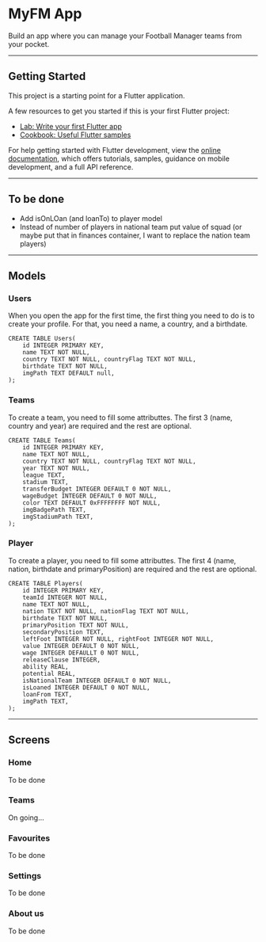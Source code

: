 # MyFM App

Build an app where you can manage your Football Manager teams from your pocket.

---

## Getting Started

This project is a starting point for a Flutter application.

A few resources to get you started if this is your first Flutter project:

- [Lab: Write your first Flutter app](https://docs.flutter.dev/get-started/codelab)
- [Cookbook: Useful Flutter samples](https://docs.flutter.dev/cookbook)

For help getting started with Flutter development, view the
[online documentation](https://docs.flutter.dev/), which offers tutorials,
samples, guidance on mobile development, and a full API reference.

---

## To be done

- Add isOnLOan (and loanTo) to player model
- Instead of number of players in national team put value of squad (or maybe put that in finances container, I want to replace the nation team players)

---

## Models

### Users
When you open the app for the first time, the first thing you need to do is to create your profile. For that, you need a name, a country, and a birthdate.


    CREATE TABLE Users(
        id INTEGER PRIMARY KEY, 
        name TEXT NOT NULL, 
        country TEXT NOT NULL, countryFlag TEXT NOT NULL, 
        birthdate TEXT NOT NULL,
        imgPath TEXT DEFAULT null,
    );


### Teams
To create a team, you need to fill some attributtes. The first 3 (name, country and year) are required and the rest are optional.  


    CREATE TABLE Teams(
        id INTEGER PRIMARY KEY, 
        name TEXT NOT NULL, 
        country TEXT NOT NULL, countryFlag TEXT NOT NULL, 
        year TEXT NOT NULL,
        league TEXT,
        stadium TEXT,
        transferBudget INTEGER DEFAULT 0 NOT NULL,
        wageBudget INTEGER DEFAULT 0 NOT NULL,
        color TEXT DEFAULT 0xFFFFFFFF NOT NULL,
        imgBadgePath TEXT,
        imgStadiumPath TEXT,
    );


### Player
To create a player, you need to fill some attributtes. The first 4 (name, nation, birthdate and primaryPosition) are required and the rest are optional.  


    CREATE TABLE Players(
        id INTEGER PRIMARY KEY,
        teamId INTEGER NOT NULL, 
        name TEXT NOT NULL, 
        nation TEXT NOT NULL, nationFlag TEXT NOT NULL, 
        birthdate TEXT NOT NULL,
        primaryPosition TEXT NOT NULL,
        secondaryPosition TEXT,
        leftFoot INTEGER NOT NULL, rightFoot INTEGER NOT NULL,
        value INTEGER DEFAULT 0 NOT NULL,
        wage INTEGER DEFAULLT 0 NOT NULL,
        releaseClause INTEGER,
        ability REAL, 
        potential REAL,
        isNationalTeam INTEGER DEFAULT 0 NOT NULL,
        isLoaned INTEGER DEFAULT 0 NOT NULL,
        loanFrom TEXT, 
        imgPath TEXT,
    );

---

## Screens

### Home

To be done

### Teams

On going...

### Favourites

To be done

### Settings

To be done

### About us

To be done